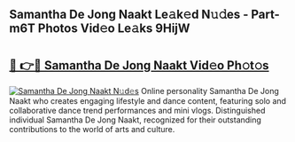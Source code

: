 ## Samantha De Jong Naakt Le𝚊k𝚎d N𝚞𝚍es - Part-m6T Photos Vid𝚎o Le𝚊ks 9HijW

# <h2><a href="http://fb3gt8g.evod.top/?m=Samantha+De+Jong+Naakt">🔗 👉🔴 Samantha De Jong Naakt Vid𝚎o Ph𝚘t𝚘s</a></h2>

[![Samantha De Jong Naakt N𝚞d𝚎s](https://i.imgur.com/8V9OHl7.gif)](http://fb3gt8g.evod.top/?m=Samantha+De+Jong+Naakt)
Online personality Samantha De Jong Naakt who creates engaging lifestyle and dance content, featuring solo and collaborative dance trend performances and mini vlogs. Distinguished individual Samantha De Jong Naakt, recognized for their outstanding contributions to the world of arts and culture. 
